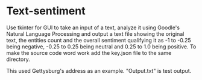 # Text-sentiment

Use tkinter for GUI to take an input of a text, analyze it using Goodle's Natural Language Processing and output a text file showing the original text, the entities count and the overall sentiment qualifying it as -1 to -0.25 being negative, -0.25 to 0.25 being neutral and 0.25 to 1.0 being positive. To make the source code word work add the key.json file to the same directory.

This used Gettysburg's address as an example. "Output.txt" is test output.
